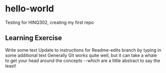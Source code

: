 # hello-world
Testing for HINQ302, creating my first repo
## Learning Exercise
Write some text
Update to instructions for Readme-edits branch by typing in some additional text 
Generally Git works quite well, but it can take a whale to get your head around the concepts --which are a little abstract to say the least!
